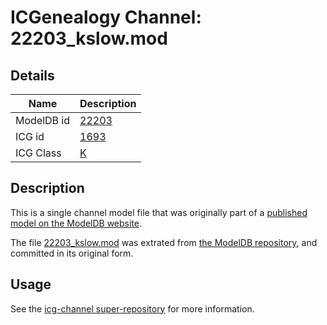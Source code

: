 # ICGenealogy Channel: 22203\_kslow.mod

## Details

Name | Description
---- | -----------
ModelDB id | [22203](http://senselab.med.yale.edu/ModelDB/ShowModel.cshtml?model=22203)
ICG id | [1693](http://icg.neurotheory.ox.ac.uk/channels/1/1693)
ICG Class | [K](http://icg.neurotheory.ox.ac.uk/channels/1)

## Description

This is a single channel model file that was originally part of a [published model on the ModelDB website](http://senselab.med.yale.edu/mModelDB/ShowModel.cshtml?model=22203).

The file [22203\_kslow.mod](22203_kslow.mod) was extrated from [the ModelDB repository](http://senselab.med.yale.edu/ModelDB/ShowModel.cshtml?model=22203), and committed in its original form.

## Usage

See the [icg-channel super-repository](https://github.com/icgenealogy/icg-channels) for more information.